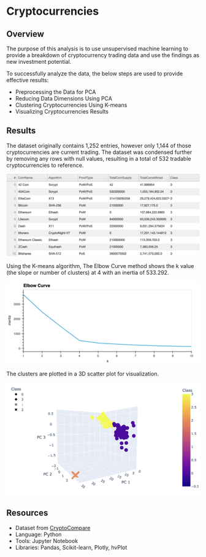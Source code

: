 # Cryptocurrencies

## Overview

The purpose of this analysis is to use unsupervised machine learning to provide a breakdown of cryptocurrency trading data and use the findings as new investment potential.

To successfully analyze the data, the below steps are used to provide effective results: 
- Preprocessing the Data for PCA
- Reducing Data Dimensions Using PCA
- Clustering Cryptocurrencies Using K-means
- Visualizing Cryptocurrencies Results

## Results

The dataset originally contains 1,252 entries, however only 1,144 of those cryptocurrencies are current trading. The dataset was condensed further by removing any rows with null values, resulting in a total of 532 tradable cryptocurrencies to reference.

![Crypto Table](Resources/Images/crypto-table.png)

Using the K-means algorithm, The Elbow Curve method shows the k value (the slope or number of clusters) at 4 with an inertia of 533.292.

![Elbow Curve](Resources/Images/elbow-curve.png)

The clusters are plotted in a 3D scatter plot for visualization.

![3D Graph](Resources/Images/3d-scatter-plot.png)

## Resources
* Dataset from [CryptoCompare](https://min-api.cryptocompare.com/data/all/coinlist)
* Language: Python
* Tools: Jupyter Notebook
* Libraries: Pandas, Scikit-learn, Plotly, hvPlot
